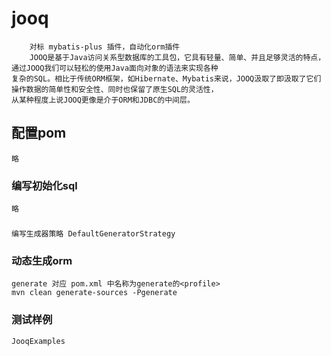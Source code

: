 # jooq
```text
    对标 mybatis-plus 插件，自动化orm插件
    JOOQ是基于Java访问关系型数据库的工具包，它具有轻量、简单、并且足够灵活的特点，通过JOOQ我们可以轻松的使用Java面向对象的语法来实现各种
复杂的SQL。相比于传统ORM框架，如Hibernate、Mybatis来说，JOOQ汲取了即汲取了它们操作数据的简单性和安全性、同时也保留了原生SQL的灵活性，
从某种程度上说JOOQ更像是介于ORM和JDBC的中间层。
```

## 配置pom
```text
略
```

### 编写初始化sql 
```text
略
```

###
```text
编写生成器策略 DefaultGeneratorStrategy
```

### 动态生成orm
```shell script
generate 对应 pom.xml 中名称为generate的<profile>
mvn clean generate-sources -Pgenerate
```

### 测试样例
```text
JooqExamples
```